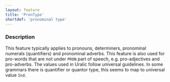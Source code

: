 ```yaml
---
layout: feature
title: 'PronType'
shortdef: 'pronominal type'
---
```


### Description

This feature typically applies to pronouns, determiners, pronominal numerals
(quantifiers) and pronominal adverbs. This feature is also used for pro-words
that are not under `PRON` part of speech, e.g. pro-adjectives and pro-adverbs.
The values used in Uralic follow universal guidelines. In some grammars there is
quantifier or quantor type, this seems to map to universal value `Ind`.
<!-- Interlanguage links updated Po 11. listopadu 2024, 20:10:02 CET -->
